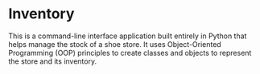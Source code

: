 # Inventory

This is a command-line interface application built entirely in Python that helps manage the stock of a shoe store.
It uses Object-Oriented Programming (OOP) principles to create classes and objects to represent the store and its inventory.

